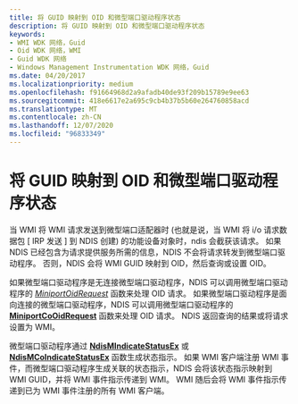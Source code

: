 ```yaml
---
title: 将 GUID 映射到 OID 和微型端口驱动程序状态
description: 将 GUID 映射到 OID 和微型端口驱动程序状态
keywords:
- WMI WDK 网络，Guid
- Oid WDK 网络，WMI
- Guid WDK 网络
- Windows Management Instrumentation WDK 网络，Guid
ms.date: 04/20/2017
ms.localizationpriority: medium
ms.openlocfilehash: f91664968d2a9afadb40de93f209b15789e9ee63
ms.sourcegitcommit: 418e6617e2a695c9cb4b37b5b60e264760858acd
ms.translationtype: MT
ms.contentlocale: zh-CN
ms.lasthandoff: 12/07/2020
ms.locfileid: "96833349"
---
```

# <a name="mapping-of-guids-to-oids-and-miniport-driver-status"></a>将 GUID 映射到 OID 和微型端口驱动程序状态





当 WMI 将 WMI 请求发送到微型端口适配器时 (也就是说，当 WMI 将 i/o 请求数据包 \[ IRP 发送 \] 到 NDIS 创建) 的功能设备对象时，ndis 会截获该请求。 如果 NDIS 已经包含为请求提供服务所需的信息，NDIS 不会将请求转发到微型端口驱动程序。 否则，NDIS 会将 WMI GUID 映射到 OID，然后查询或设置 OID。

如果微型端口驱动程序是无连接微型端口驱动程序，NDIS 可以调用微型端口驱动程序的 [*MiniportOidRequest*](/windows-hardware/drivers/ddi/ndis/nc-ndis-miniport_oid_request) 函数来处理 OID 请求。 如果微型端口驱动程序是面向连接的微型端口驱动程序，NDIS 可以调用微型端口驱动程序的 [**MiniportCoOidRequest**](/windows-hardware/drivers/ddi/ndis/nc-ndis-miniport_co_oid_request) 函数来处理 OID 请求。 NDIS 返回查询的结果或将请求设置为 WMI。

微型端口驱动程序通过 [**NdisMIndicateStatusEx**](/windows-hardware/drivers/ddi/ndis/nf-ndis-ndismindicatestatusex) 或 [**NdisMCoIndicateStatusEx**](/windows-hardware/drivers/ddi/ndis/nf-ndis-ndismcoindicatestatusex) 函数生成状态指示。 如果 WMI 客户端注册 WMI 事件，而微型端口驱动程序生成关联的状态指示，NDIS 会将该状态指示映射到 WMI GUID，并将 WMI 事件指示传递到 WMI。 WMI 随后会将 WMI 事件指示传递到已为 WMI 事件注册的所有 WMI 客户端。

 

